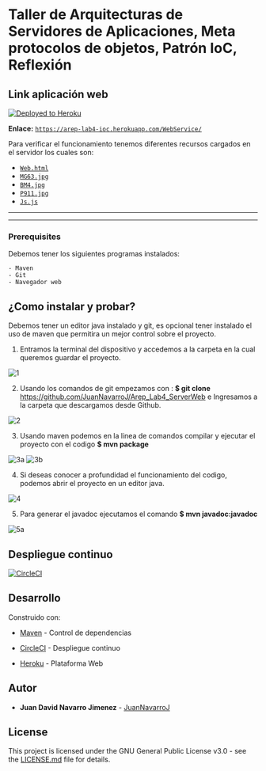 # Taller de Arquitecturas de Servidores de Aplicaciones, Meta protocolos de objetos, Patrón IoC, Reflexión

## Link aplicación web

[![Deployed to Heroku](https://www.herokucdn.com/deploy/button.png)](https://arep-lab4-ioc.herokuapp.com/WebService/BM4.jpg)

**Enlace:** [`https://arep-lab4-ioc.herokuapp.com/WebService/`](https://arep-lab4-ioc.herokuapp.com/WebService/MG63.jpg)

Para verificar el funcionamiento tenemos diferentes recursos cargados en el servidor los cuales son:

- [`Web.html`](https://arep-lab4-ioc.herokuapp.com/WebService/Web.html)
- [`MG63.jpg`](https://arep-lab4-ioc.herokuapp.com/WebService/MG63.jpg)
- [`BM4.jpg`](https://arep-lab4-ioc.herokuapp.com/WebService/BM4.jpg)
- [`P911.jpg`](https://arep-lab4-ioc.herokuapp.com/WebService/P911.jpg)
- [`Js.js`](https://arep-lab4-ioc.herokuapp.com/WebService/Js.js)

---



---

### Prerequisites

Debemos tener los siguientes programas instalados:
```
- Maven 
- Git
- Navegador web
```

## ¿Como instalar y probar?

Debemos tener un editor java instalado y git, es opcional tener instalado el uso de maven que permitira un mejor control sobre el proyecto.

1. Entramos la terminal del dispositivo y accedemos a la carpeta en la cual queremos guardar el proyecto. 

![1](https://user-images.githubusercontent.com/44879884/75121441-fb878300-5661-11ea-91b5-330ef63613a1.PNG)

2. Usando los comandos de git empezamos con : **$ git clone** https://github.com/JuanNavarroJ/Arep_Lab4_ServerWeb e Ingresamos a la carpeta que descargamos desde Github.

![2](https://user-images.githubusercontent.com/44879884/75121443-fc201980-5661-11ea-8f00-3088434e741c.PNG)

3. Usando maven podemos en la linea de comandos compilar y ejecutar el proyecto con el codigo **$ mvn package**

![3a](https://user-images.githubusercontent.com/44879884/75121444-fcb8b000-5661-11ea-978e-c8be43e677fd.PNG)
![3b](https://user-images.githubusercontent.com/44879884/75121445-fcb8b000-5661-11ea-8615-1fabfffed750.PNG)

4. Si deseas conocer a profundidad el funcionamiento del codigo, podemos abrir el proyecto en un editor java.

![4](https://user-images.githubusercontent.com/44879884/75121446-fcb8b000-5661-11ea-89a4-0bddf55da9fe.PNG)

5. Para generar el javadoc ejecutamos el comando **$ mvn javadoc:javadoc**

![5a](https://user-images.githubusercontent.com/44879884/75121448-fe827380-5661-11ea-930d-c116ce286949.PNG)

## Despliegue continuo

[![CircleCI](https://circleci.com/gh/JuanNavarroJ/Arep_Lab4_ServerWeb.svg?style=svg)](https://circleci.com/gh/JuanNavarroJ/Arep_Lab4_ServerWeb)

## Desarrollo

Construido con:

-   [Maven](https://maven.apache.org/)  - Control de dependencias

-	 [CircleCI](https://circleci.com/)  - Despliegue continuo

-	 [Heroku](https://dashboard.heroku.com/apps) - Plataforma Web

## Autor

-   **Juan David Navarro Jimenez**    -  [JuanNavarroJ](https://github.com/JuanNavarroJ)

## License

This project is licensed under the GNU General Public License v3.0 - see the [LICENSE.md](https://github.com/JuanNavarroJ/Arep_Lab4_ServerWeb/blob/master/LICENSE.txt) file for details.
